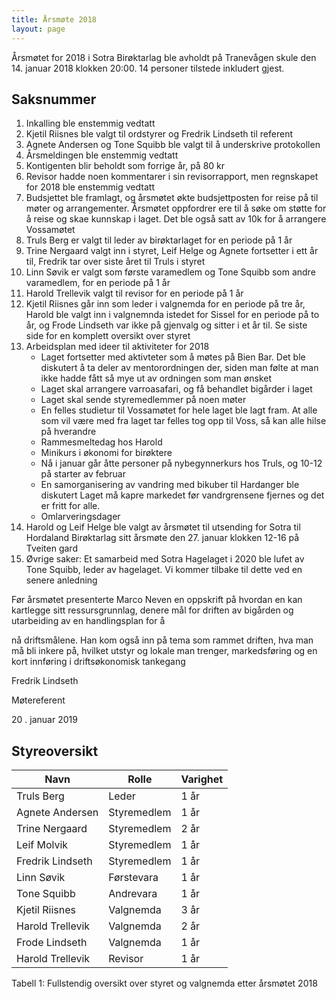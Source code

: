 ```yaml
---
title: Årsmøte 2018
layout: page
---
```


Årsmøtet for 2018 i Sotra Birøktarlag ble avholdt på Tranevågen skule den 14. januar 2018
klokken 20:00. 14 personer tilstede inkludert gjest.

 <!-- more -->

## Saksnummer

1. Inkalling ble enstemmig vedtatt
2. Kjetil Riisnes ble valgt til ordstyrer og Fredrik Lindseth til referent
3. Agnete Andersen og Tone Squibb ble valgt til å underskrive protokollen
4. Årsmeldingen ble enstemmig vedtatt
5. Kontigenten blir beholdt som forrige år, på 80 kr
6. Revisor hadde noen kommentarer i sin revisorrapport, men regnskapet for 2018 ble enstemmig vedtatt
7. Budsjettet ble framlagt, og årsmøtet økte budsjettposten for reise på til møter og arrangementer. Årsmøtet oppfordrer ere til å søke om støtte for å reise og skae kunnskap i laget. Det ble også satt av 10k for å arrangere Vossamøtet
8. Truls Berg er valgt til leder av birøktarlaget for en periode på 1 år
9. Trine Nergaard valgt inn i styret, Leif Helge og Agnete fortsetter i ett år til, Fredrik tar over siste året til Truls i styret
10. Linn Søvik er valgt som første varamedlem og Tone Squibb som andre varamedlem, for en periode på 1 år
11. Harold Trellevik valgt til revisor for en periode på 1 år
12. Kjetil Riisnes går inn som leder i valgnemda for en periode på tre år, Harold ble valgt inn i valgnemnda istedet for Sissel for en periode på to år, og Frode Lindseth var ikke på gjenvalg og sitter i et år til. Se siste side for en komplett oversikt over styret
13. Arbeidsplan med ideer til aktiviteter for 2018
    - Laget fortsetter med aktivteter som å møtes på Bien Bar. Det ble diskutert å ta deler av mentorordningen der, siden man følte at man ikke hadde fått så mye ut av ordningen som man ønsket
    - Laget skal arrangere varroasafari, og få behandlet bigårder i laget
    - Laget skal sende styremedlemmer på noen møter
    - En felles studietur til Vossamøtet for hele laget ble lagt fram. At alle som vil være med fra laget tar felles tog opp til Voss, så kan alle hilse på hverandre
    - Rammesmeltedag hos Harold
    - Minikurs i økonomi for birøktere
    - Nå i januar går åtte personer på nybegynnerkurs hos Truls, og 10-12 på starter av februar
    - En samorganisering av vandring med bikuber til Hardanger ble diskutert Laget må kapre markedet før vandrgrensene fjernes og det er fritt for alle.
    - Omlarveringsdager
14. Harold og Leif Helge ble valgt av årsmøtet til utsending for Sotra til Hordaland Birøktarlag sitt årsmøte den 27. januar klokken 12-16 på Tveiten gard
15. Øvrige saker: Et samarbeid med Sotra Hagelaget i 2020 ble lufet av Tone Squibb, leder av hagelaget. Vi kommer tilbake til dette ved en senere anledning

Før årsmøtet presenterte Marco Neven en oppskrift på hvordan en kan kartlegge sitt ressursgrunnlag, denere mål for driften av bigården og utarbeiding av en handlingsplan for å

nå driftsmålene. Han kom også inn på tema som rammet driften, hva man må bli inkere
på, hvilket utstyr og lokale man trenger, markedsføring og en kort innføring i driftsøkonomisk
tankegang

Fredrik Lindseth

Møtereferent

20 . januar 2019

## Styreoversikt

| Navn             | Rolle       | Varighet |
| ---------------- | ----------- | -------- |
| Truls Berg       | Leder       | 1 år     |
| Agnete Andersen  | Styremedlem | 1 år     |
| Trine Nergaard   | Styremedlem | 2 år     |
| Leif Molvik      | Styremedlem | 1 år     |
| Fredrik Lindseth | Styremedlem | 1 år     |
| Linn Søvik       | Førstevara  | 1 år     |
| Tone Squibb      | Andrevara   | 1 år     |
| Kjetil Riisnes   | Valgnemda   | 3 år     |
| Harold Trellevik | Valgnemda   | 2 år     |
| Frode Lindseth   | Valgnemda   | 1 år     |
| Harold Trellevik | Revisor     | 1 år     |

Tabell 1: Fullstendig oversikt over styret og valgnemda etter årsmøtet 2018
